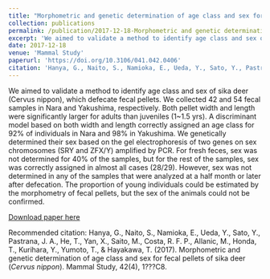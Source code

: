 ```yaml
---
title: "Morphometric and genetic determination of age class and sex for fecal pellets of sika deer (Cervus nippon)"
collection: publications
permalink: /publication/2017-12-18-Morphometric and genetic determination of age class and sex for fecal pellets of sika deer (Cervus nippon)
excerpt: 'We aimed to validate a method to identify age class and sex of sika deer (Cervus nippon), which defecate fecal pellets. We collected 42 and 54 fecal samples in Nara and Yakushima, respectively. Both pellet width and length were significantly larger for adults than juveniles (1~1.5 yrs). A discriminant model based on both width and length correctly assigned an age class for 92% of individuals in Nara and 98% in Yakushima. We genetically determined their sex based on the gel electrophoresis of two genes on sex chromosomes (SRY and ZFX/Y) amplified by PCR. For fresh feces, sex was not determined for 40% of the samples, but for the rest of the samples, sex was correctly assigned in almost all cases (28/29). However, sex was not determined in any of the samples that were analyzed at a half month or later after defecation. The proportion of young individuals could be estimated by the morphometry of fecal pellets, but the sex of the animals could not be confirmed.'
date: 2017-12-18
venue: 'Mammal Study'
paperurl: 'https://doi.org/10.3106/041.042.0406'
citation: 'Hanya, G., Naito, S., Namioka, E., Ueda, Y., Sato, Y., Pastrana, J. A., He, T., Yan, X., Saito, M., Costa, R. F. P., Allanic, M., Honda, T., Kurihara, Y., Yumoto, T., &amp; Hayakawa, T. (2017). Morphometric and genetic determination of age class and sex for fecal pellets of sika deer (<i>Cervus nippon</i>). Mammal Study, 42(4), 1???C8.'
---
```

We aimed to validate a method to identify age class and sex of sika deer (Cervus nippon), which defecate fecal pellets. We collected 42 and 54 fecal samples in Nara and Yakushima, respectively. Both pellet width and length were significantly larger for adults than juveniles (1~1.5 yrs). A discriminant model based on both width and length correctly assigned an age class for 92% of individuals in Nara and 98% in Yakushima. We genetically determined their sex based on the gel electrophoresis of two genes on sex chromosomes (SRY and ZFX/Y) amplified by PCR. For fresh feces, sex was not determined for 40% of the samples, but for the rest of the samples, sex was correctly assigned in almost all cases (28/29). However, sex was not determined in any of the samples that were analyzed at a half month or later after defecation. The proportion of young individuals could be estimated by the morphometry of fecal pellets, but the sex of the animals could not be confirmed.

[Download paper here](https://doi.org/10.3106/041.042.0406)

Recommended citation: Hanya, G., Naito, S., Namioka, E., Ueda, Y., Sato, Y., Pastrana, J. A., He, T., Yan, X., Saito, M., Costa, R. F. P., Allanic, M., Honda, T., Kurihara, Y., Yumoto, T., & Hayakawa, T. (2017). Morphometric and genetic determination of age class and sex for fecal pellets of sika deer (<i>Cervus nippon</i>). Mammal Study, 42(4), 1???C8.